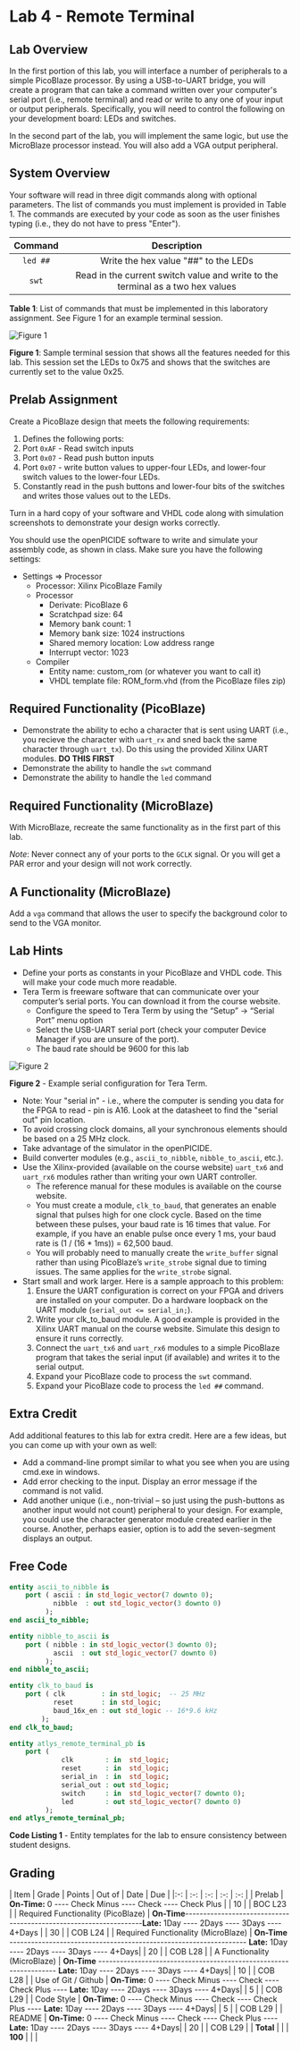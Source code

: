 # Lab 4 - Remote Terminal

## Lab Overview

In the first portion of this lab, you will interface a number of peripherals to a simple PicoBlaze processor.  By using a USB-to-UART bridge, you will create a program that can take a command written over your computer's serial port (i.e., remote terminal) and read or write to any one of your input or output peripherals.  Specifically, you will need to control the following on your development board: LEDs and switches.

In the second part of the lab, you will implement the same logic, but use the MicroBlaze processor instead.  You will also add a VGA output peripheral. 

## System Overview

Your software will read in three digit commands along with optional parameters.  The list of commands you must implement is provided in Table 1.  The commands are executed by your code as soon as the user finishes typing (i.e., they do not have to press "Enter").

| Command | Description |
| :-: | :-: |
| `led ##` | Write the hex value "##" to the LEDs |
| `swt` | Read in the current switch value and write to the terminal as a two hex values |

**Table 1**: List of commands that must be implemented in this laboratory assignment.  See Figure 1 for an example terminal session.

![Figure 1](figure1.jpg)

**Figure 1**: Sample terminal session that shows all the features needed for this lab.  This session set the LEDs to 0x75 and shows that the switches are currently set to the value 0x25.

## Prelab Assignment

Create a PicoBlaze design that meets the following requirements:

1. Defines the following ports:
  1. Port `0xAF` - Read switch inputs
  2. Port `0x07` - Read push button inputs
  3. Port `0x07` - write button values to upper-four LEDs, and lower-four switch values to the lower-four LEDs.
2. Constantly read in the push buttons and lower-four bits of the switches and writes those values out to the LEDs.

Turn in a hard copy of your software and VHDL code along with simulation screenshots to demonstrate your design works correctly.

You should use the openPICIDE software to write and simulate your assembly code, as shown in class.  Make sure you have the following settings:

- Settings => Processor
  - Processor: Xilinx PicoBlaze Family
  - Processor
    - Derivate: PicoBlaze 6
    - Scratchpad size: 64
    - Memory bank count: 1
    - Memory bank size: 1024 instructions
    - Shared memory location: Low address range
    - Interrupt vector: 1023
  - Compiler
    - Entity name: custom_rom (or whatever you want to call it)
    - VHDL template file: ROM_form.vhd (from the PicoBlaze files zip)

## Required Functionality (PicoBlaze)

- Demonstrate the ability to echo a character that is sent using UART (i.e., you recieve the character with `uart_rx` and sned back the same character through `uart_tx`).  Do this using the provided Xilinx UART modules.  **DO THIS FIRST**
- Demonstrate the ability to handle the `swt` command
- Demonstrate the ability to handle the `led` command

## Required Functionality (MicroBlaze)

With MicroBlaze, recreate the same functionality as in the first part of this lab.

_Note_: Never connect any of your ports to the `GCLK` signal.   Or you will get a PAR error and your design will not work correctly.

## A Functionality (MicroBlaze)

Add a `vga` command that allows the user to specify the background color to send to the VGA monitor.

## Lab Hints

- Define your ports as constants in your PicoBlaze and VHDL code.  This will make your code much more readable.
- Tera Term is freeware software that can communicate over your computer’s serial ports.   You can download it from the course website.
  - Configure the speed to Tera Term by using the “Setup” → “Serial Port” menu option
  - Select the USB-UART serial port (check your computer Device Manager if you are unsure of the port).
  - The baud rate should be 9600 for this lab

![Figure 2](figure2.jpg)

**Figure 2** - Example serial configuration for Tera Term.

- Note: Your "serial in" - i.e., where the computer is sending you data for the FPGA to read - pin is A16.  Look at the datasheet to find the "serial out" pin location.
- To avoid crossing clock domains, all your synchronous elements should be based on a 25 MHz clock.
- Take advantage of the simulator in the openPICIDE.
- Build converter modules (e.g., `ascii_to_nibble`, `nibble_to_ascii`, etc.).
- Use the Xilinx-provided (available on the course website) `uart_tx6` and
  `uart_rx6` modules rather than writing your own UART controller.
  - The reference manual for these modules is available on the course website.
  - You must create a module, `clk_to_baud`, that generates an enable signal that pulses high for one clock cycle.  Based on the time between these pulses, your baud rate is 16 times that value.  For example, if you have an enable pulse once every 1 ms, your baud rate is (1 / (16 * 1ms)) = 62,500 baud.
  - You will probably need to manually create the `write_buffer` signal rather
    than using PicoBlaze’s `write_strobe` signal due to timing issues.  The
same applies for the `write_strobe` signal.
- Start small and work larger.  Here is a sample approach to this problem:
  1. Ensure the UART configuration is correct on your FPGA and drivers are
installed on your computer.  Do a hardware loopback on the UART module
(`serial_out <= serial_in;`).
  2. Write your clk_to_baud module.  A good example is provided in the Xilinx UART manual on the course website.  Simulate this design to ensure it runs correctly.
  3. Connect the `uart_tx6` and `uart_rx6` modules to a simple PicoBlaze program that takes the serial input (if available) and writes it to the serial output.
  4. Expand your PicoBlaze code to process the `swt` command.
  5. Expand your PicoBlaze code to process the `led ##` command.

## Extra Credit

Add additional features to this lab for extra credit.  Here are a few ideas, but you can come up with your own as well:

- Add a command-line prompt similar to what you see when you are using cmd.exe in windows.
- Add error checking to the input.  Display an error message if the command is not valid.
- Add another unique (i.e., non-trivial – so just using the push-buttons as another input would not count) peripheral to your design.  For example, you could use the character generator module created earlier in the course. Another, perhaps easier, option is to add the seven-segment displays an output.

## Free Code

```vhdl
entity ascii_to_nibble is
    port ( ascii : in std_logic_vector(7 downto 0);
           nibble  : out std_logic_vector(3 downto 0)
         );
end ascii_to_nibble;

entity nibble_to_ascii is
    port ( nibble : in std_logic_vector(3 downto 0);
           ascii  : out std_logic_vector(7 downto 0)
         );
end nibble_to_ascii;

entity clk_to_baud is
    port ( clk         : in std_logic;  -- 25 MHz
           reset       : in std_logic;
           baud_16x_en : out std_logic -- 16*9.6 kHz
        );
end clk_to_baud;

entity atlys_remote_terminal_pb is
    port (
             clk        : in  std_logic;
             reset      : in  std_logic;
             serial_in  : in  std_logic;
             serial_out : out std_logic;
             switch     : in  std_logic_vector(7 downto 0);
             led        : out std_logic_vector(7 downto 0)
         );
end atlys_remote_terminal_pb;
```

**Code Listing 1** - Entity templates for the lab to ensure consistency between student designs.

## Grading

| Item | Grade | Points | Out of | Date | Due |
|:-: | :-: | :-: | :-: | :-: |
| Prelab | **On-Time:** 0 ---- Check Minus ---- Check ---- Check Plus | | 10 | | BOC L23 |
| Required Functionality (PicoBlaze) | **On-Time**------------------------------------------------------------------**Late:** 1Day ---- 2Days ---- 3Days ---- 4+Days | | 30 | | COB L24 |
| Required Functionality (MicroBlaze) | **On-Time** ------------------------------------------------------------------ **Late:** 1Day ---- 2Days ---- 3Days ---- 4+Days| | 20 | | COB L28 |
| A Functionality (MicroBlaze) | **On-Time** ------------------------------------------------------------------ **Late:** 1Day ---- 2Days ---- 3Days ---- 4+Days| | 10 | | COB L28 |
| Use of Git / Github | **On-Time:** 0 ---- Check Minus ---- Check ---- Check Plus ---- **Late:** 1Day ---- 2Days ---- 3Days ---- 4+Days| | 5 | | COB L29 |
| Code Style | **On-Time:** 0 ---- Check Minus ---- Check ---- Check Plus ---- **Late:** 1Day ---- 2Days ---- 3Days ---- 4+Days| | 5 | | COB L29 |
| README | **On-Time:** 0 ---- Check Minus ---- Check ---- Check Plus ---- **Late:** 1Day ---- 2Days ---- 3Days ---- 4+Days| | 20 | | COB L29 |
| **Total** | | | **100** | | |
